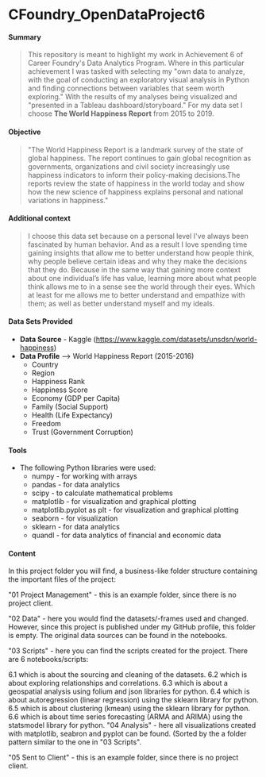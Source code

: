 # CFoundry_OpenDataProject6

#### Summary
> This repository is meant to highlight my work in Achievement 6 of Career Foundry's Data Analytics Program. Where in this particular achievement I was tasked with selecting my "own data to analyze, with the goal of conducting an exploratory visual analysis in Python and finding connections between variables that seem worth exploring." With the results of my analyses being visualized and "presented in a Tableau dashboard/storyboard." For my data set I choose **The World Happiness Report** from 2015 to 2019.

#### Objective
> "The World Happiness Report is a landmark survey of the state of global happiness. The report continues to gain global recognition as governments, organizations and civil society increasingly use happiness indicators to inform their policy-making decisions.The reports review the state of happiness in the world today and show how the new science of happiness explains personal and national variations in happiness."

#### Additional context
> I choose this data set because on a personal level I've always been fascinated by human behavior. And as a result I love spending time gaining insights that allow me to better understand how people think, why people believe certain ideas and why they make the decisions that they do. Because in the same way that gaining more context about one individual’s life has value, learning more about what people think allows me to in a sense see the world through their eyes. Which at least for me allows me to better understand and empathize with them; as well as better understand myself and my ideals. 

#### Data Sets Provided 
- **Data Source** - Kaggle (https://www.kaggle.com/datasets/unsdsn/world-happiness) 
- **Data Profile** --> World Happiness Report (2015-2016)
  - Country
  - Region
  - Happiness Rank
  - Happiness Score
  - Economy (GDP per Capita)
  - Family (Social Support)
  - Health (Life Expectancy)
  - Freedom
  - Trust (Government Corruption)

#### Tools
- The following Python libraries were used:
  - numpy - for working with arrays
  - pandas - for data analytics
  - scipy - to calculate mathematical problems
  - matplotlib - for visualization and graphical plotting
  - matplotlib.pyplot as plt - for visualization and graphical plotting
  - seaborn - for visualization
  - sklearn - for data analytics
  - quandl - for data analytics of financial and economic data

#### Content
In this project folder you will find, a business-like folder structure containing the important files of the project:

"01 Project Management" - this is an example folder, since there is no project client.

"02 Data" - here you would find the datasets/-frames used and changed. However, since this project is published under my GitHub profile, this folder is empty. The original data sources can be found in the notebooks.

"03 Scripts" - here you can find the scripts created for the project. There are 6 notebooks/scripts:

 6.1 which is about the sourcing and cleaning of the datasets.
 6.2 which is about exploring relationships and correlations.
 6.3 which is about a geospatial analysis using folium and json libraries for python.
 6.4 which is about autoregression (linear regression) using the sklearn library for python.
 6.5 which is about clustering (kmean) using the sklearn library for python.
 6.6 which is about time series forecasting (ARMA and ARIMA) using the statsmodel library for python.
"04 Analysis" - here all visualizations created with matplotlib, seabron and pyplot can be found. (Sorted by the a folder pattern similar to the one in "03 Scripts".

"05 Sent to Client" - this is an example folder, since there is no project client.
